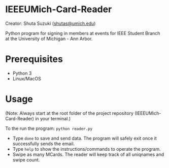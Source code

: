 # IEEEUMich-Card-Reader
Creator: Shuta Suzuki (shutas@umich.edu)

Python program for signing in members at events for IEEE Student Branch at the University of Michigan - Ann Arbor.  

# Prerequisites
- Python 3
- Linux/MacOS

# Usage
(Note: Always start at the root folder of the project repository (IEEEUMich-Card-Reader) in your terminal.)

To the run the program:
`python reader.py`

- Type `done` to save and send data. The program will safely exit once it successfully sends the email.
- Type `help` to show the instructions/commands to operate the program.
- Swipe as many MCards. The reader will keep track of all uniqnames and swipe count.
